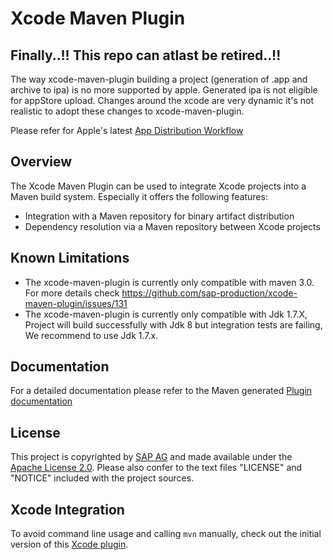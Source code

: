 # Xcode Maven Plugin

## Finally..!! This repo can atlast be retired..!!
The way xcode-maven-plugin building a project (generation of .app and archive to ipa) is no more supported by apple. Generated ipa is not  eligible for appStore upload. Changes around the xcode are very dynamic it's not realistic to adopt these changes to xcode-maven-plugin.

Please refer for Apple's latest [App Distribution Workflow](https://developer.apple.com/library/content/documentation/IDEs/Conceptual/AppDistributionGuide/Introduction/Introduction.html#//apple_ref/doc/uid/TP40012582-CH1-SW1)

## Overview

The Xcode Maven Plugin can be used to integrate Xcode projects into a Maven build system. Especially it offers the following features:

* Integration with a Maven repository for binary artifact distribution
* Dependency resolution via a Maven repository between Xcode projects

## Known Limitations

* The xcode-maven-plugin is currently only compatible with maven 3.0. For more details check https://github.com/sap-production/xcode-maven-plugin/issues/131
* The xcode-maven-plugin is currently only compatible with Jdk 1.7.X, Project will build successfully with Jdk 8 but integration tests are failing, We recommend to use Jdk 1.7.x.

## Documentation

For a detailed documentation please refer to the Maven generated [Plugin documentation](http://sap-production.github.com/xcode-maven-plugin/site/index.html)

## License ##

This project is copyrighted by [SAP AG](http://www.sap.com/) and made available under the [Apache License 2.0](http://www.apache.org/licenses/LICENSE-2.0.html). Please also confer to the text files "LICENSE" and "NOTICE" included with the project sources.


## Xcode Integration
To avoid command line usage and calling `mvn` manually, check out the initial version of this [Xcode plugin](https://github.com/sap-production/xcode-ide-maven-integration).
